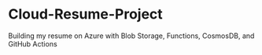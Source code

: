 # Cloud-Resume-Project
Building my resume on Azure with Blob Storage, Functions, CosmosDB, and GitHub Actions
